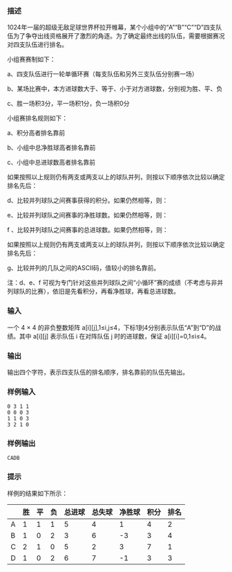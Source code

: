 
### 描述

1024年一届的超级无敌足球世界杯拉开帷幕，某个小组中的“A”“B”“C”“D”四支队伍为了争夺出线资格展开了激烈的角逐。为了确定最终出线的队伍，需要根据赛况对四支队伍进行排名。

 

小组赛赛制如下：

a、四支队伍进行一轮单循环赛（每支队伍和另外三支队伍分别赛一场）

b、某场比赛中，本方进球数大于、等于、小于对方进球数，分别视为胜、平、负

c、胜一场积3分，平一场积1分，负一场积0分

 

小组赛排名规则如下：

a、积分高者排名靠前

b、小组中总净胜球高者排名靠前

c、小组中总进球数高者排名靠前

如果按照以上规则仍有两支或两支以上的球队并列，则按以下顺序依次比较以确定排名先后：

d、比较并列球队之间赛事获得的积分。如果仍然相等，则：

e、比较并列球队之间赛事的净胜球数。如果仍然相等，则：

f 、比较并列球队之间赛事的总进球数。如果仍然相等，则：

如果按照以上规则仍有两支或两支以上的球队并列，则按以下顺序依次比较以确定排名先后：

g、比较并列的几队之间的ASCII码，值较小的排名靠前。

 

注：d、e、f 可视为专门针对这些并列球队之间“小循环”赛的成绩（不考虑与非并列球队的比赛），依旧是先看积分，再看净胜球，再看总进球数。

### 输入

一个 4 × 4 的非负整数矩阵 a\[i][j],1≤i,j≤4，下标1到4分别表示队伍“A”到“D”的战绩。其中 a\[i][j] 表示队伍 i 在对阵队伍 j 时的进球数，保证 a\[i][i]=0,1≤i≤4。 

### 输出

输出四个字符，表示四支队伍的排名顺序，排名靠前的队伍先输出。

### 样例输入 

```
0 3 1 1
0 0 0 3
1 1 0 3
3 2 1 0
```

### 样例输出 

```
CADB
```

### 提示

样例的结果如下所示：

|      | 胜   | 平   | 负   | 总进球 | 总失球 | 净胜球 | 积分 | 排名 |
| ---- | ---- | ---- | ---- | ------ | ------ | ------ | ---- | ---- |
| A    | 1    | 1    | 1    | 5      | 4      | 1      | 4    | 2    |
| B    | 1    | 0    | 2    | 3      | 6      | -3     | 3    | 4    |
| C    | 2    | 1    | 0    | 5      | 2      | 3      | 7    | 1    |
| D    | 1    | 0    | 2    | 6      | 7      | -1     | 3    | 3    |
